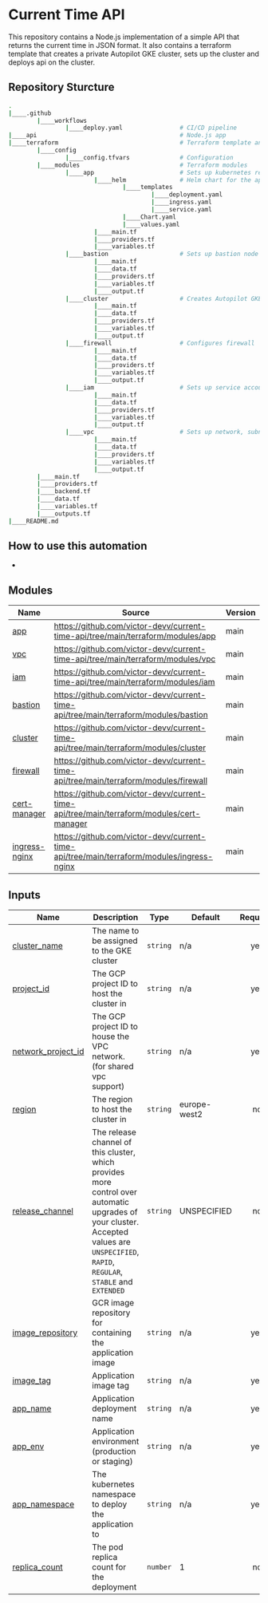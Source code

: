 # Current Time API

This repository contains a Node.js implementation of a simple API that returns the current time in JSON format. It also contains a terraform template that creates a private Autopilot GKE cluster, sets up the cluster and deploys api on the cluster.

## Repository Sturcture

```bash
.
|____.github
        |____workflows
                |____deploy.yaml                # CI/CD pipeline
|____api                                        # Node.js app
|____terraform                                  # Terraform template and modules
        |____config
                |____config.tfvars              # Configuration
        |____modules                            # Terraform modules
                |____app                        # Sets up kubernetes resources in cluster
                        |____helm               # Helm chart for the app
                                |____templates
                                        |____deployment.yaml
                                        |____ingress.yaml
                                        |____service.yaml
                                |____Chart.yaml
                                |____values.yaml        
                        |____main.tf
                        |____providers.tf
                        |____variables.tf
                |____bastion                    # Sets up bastion node
                        |____main.tf
                        |____data.tf
                        |____providers.tf
                        |____variables.tf
                        |____output.tf
                |____cluster                    # Creates Autopilot GKE cluster
                        |____main.tf
                        |____data.tf
                        |____providers.tf
                        |____variables.tf
                        |____output.tf
                |____firewall                   # Configures firewall
                        |____main.tf
                        |____data.tf
                        |____providers.tf
                        |____variables.tf
                        |____output.tf
                |____iam                        # Sets up service accounts and configures role bindings
                        |____main.tf
                        |____data.tf
                        |____providers.tf
                        |____variables.tf
                        |____output.tf
                |____vpc                        # Sets up network, subnet, NAT 
                        |____main.tf
                        |____data.tf
                        |____providers.tf
                        |____variables.tf
                        |____output.tf
        |____main.tf
        |____providers.tf
        |____backend.tf
        |____data.tf
        |____variables.tf
        |____outputs.tf
|____README.md

```


## How to use this automation

- 

## Modules

| Name | Source | Version |
|------|--------|---------|
| <a name="app"></a> [app](#vpc) | https://github.com/victor-devv/current-time-api/tree/main/terraform/modules/app | main |
| <a name="vpc"></a> [vpc](#vpc) | https://github.com/victor-devv/current-time-api/tree/main/terraform/modules/vpc | main |
| <a name="iam"></a> [iam](#iam) | https://github.com/victor-devv/current-time-api/tree/main/terraform/modules/iam | main |
| <a name="bastion"></a> [bastion](#bastion) | https://github.com/victor-devv/current-time-api/tree/main/terraform/modules/bastion | main |
| <a name="cluster"></a> [cluster](#cluster) | https://github.com/victor-devv/current-time-api/tree/main/terraform/modules/cluster | main |
| <a name="firewall"></a> [firewall](#firewall) | https://github.com/victor-devv/current-time-api/tree/main/terraform/modules/firewall | main |
| <a name="cert-manager"></a> [cert-manager](#cert-manager) | https://github.com/victor-devv/current-time-api/tree/main/terraform/modules/cert-manager | main |
| <a name="ingress-nginx"></a> [ingress-nginx](#ingress-nginx) | https://github.com/victor-devv/current-time-api/tree/main/terraform/modules/ingress-nginx | main |


## Inputs

| Name | Description | Type | Default | Required |
|------|-------------|------|---------|:--------:|
| <a name="cluster_name"></a> [cluster\_name](#input\_cluster\_name) | The name to be assigned to the GKE cluster | `string` | n/a | yes |
| <a name="project_id"></a> [project\_id](#input\_project\_id) | The GCP project ID to host the cluster in | `string` | n/a | yes |
| <a name="network_project_id"></a> [network\_project\_id](#input\_network\_project\_id) | The GCP project ID to house the VPC network. (for shared vpc support) | `string` | n/a | yes |
| <a name="region"></a> [region](#input\_region) | The region to host the cluster in | `string` | europe-west2 | no |
| <a name="release_channel"></a> [release\_channel](#input\_release\_channel) | The release channel of this cluster, which provides more control over automatic upgrades of your cluster. Accepted values are `UNSPECIFIED`, `RAPID`, `REGULAR`, `STABLE` and `EXTENDED` | `string` | UNSPECIFIED | no |
| <a name="image_repository"></a> [image\_repository](#input\_image\_repository) | GCR image repository for containing the application image | `string` | n/a | yes |
| <a name="image_tag"></a> [image\_tag](#input\_image\_tag) | Application image tag | `string` | n/a | yes |
| <a name="app_name"></a> [app\_name](#input\_app\_name) | Application deployment name | `string` | n/a | yes |
| <a name="app_env"></a> [app\_env](#input\_app\_env) | Application environment (production or staging) | `string` | n/a | yes |
| <a name="app_namespace"></a> [app\_namespace](#input\_app\_namespace) | The kubernetes namespace to deploy the application to | `string` | n/a | yes |
| <a name="replica_count"></a> [replica\_count](#input\_replica\_count) | The pod replica count for the deployment | `number` | 1 | no |

